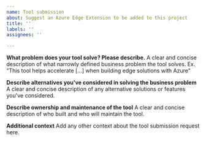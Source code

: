 ```yaml
---
name: Tool submission
about: Suggest an Azure Edge Extension to be added to this project
title: ''
labels: ''
assignees: ''

---
```


**What problem does your tool solve? Please describe.**
A clear and concise description of what narrowly defined business problem the tool solves. Ex. "This tool helps accelerate [...] when building edge solutions with Azure"

**Describe alternatives you've considered in solving the business problem**
A clear and concise description of any alternative solutions or features you've considered.

**Describe ownership and maintenance of the tool**
A clear and concise description of who built and who will maintain the tool.

**Additional context**
Add any other context about the tool submission request here.
